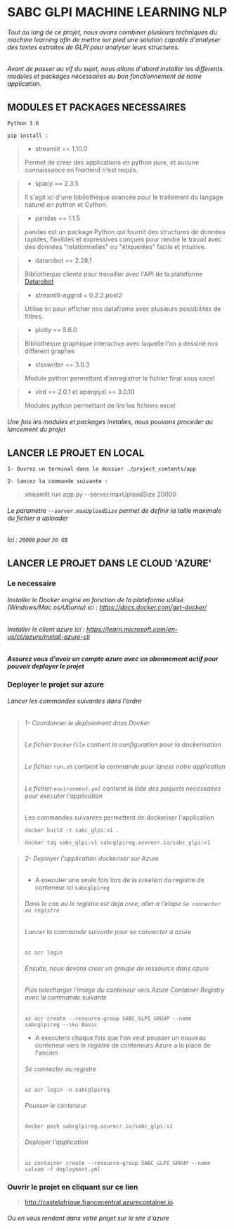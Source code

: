 # SABC GLPI MACHINE LEARNING NLP

###### Tout au long de ce projet, nous avons combiner plusieurs techniques du machine learning afin de mettre sur pied une solution capable d'analyser des textes extraites de GLPI pour analyser leurs structures.
###### Avant de passer au vif du sujet, nous allons d'abord installer les differents modules et packages necessaires au bon fonctionnement de notre application.

## MODULES ET PACKAGES NECESSAIRES

`Python 3.6`

`pip install : `

>- streamlit == 1.10.0
>
> Permet de creer des applications en python pure, et aucune connaissance en frontend n'est requis. 

>- spacy == 2.3.5
>
>Il s'agit ici d'une bibliothèque avancée pour le traitement du langage naturel en python et Cython.
> 

>- pandas == 1.1.5
>
> pandas est un package Python qui fournit des structures de données rapides, flexibles et expressives conçues pour rendre le travail avec des données "relationnelles" ou "étiquetées" facile et intuitive.

>- datarobot == 2.28.1
>
> Bibliotheque cliente pour travailler avec l'API de la plateforme [Datarobot]('http://datarobot.com/)

>- streamlit-aggrid = 0.2.2.post2
>
> Utilise ici pour afficher nos dataframe avec plusieurs possibilités de filtres. 

>- plotly == 5.6.0
>
> Bibliothèque graphique interactive avec laquelle l'on a dessiné nos different graphes 

>- xlsxwriter == 3.0.3
>
> Module python permettant d'enregistrer le fichier final sous excel

>- xlrd == 2.0.1 et openpyxl == 3.0.10
>
> Modules python permettant de lire les fichiers excel

###### Une fois les modules et packages installes, nous pouvons proceder au lancement du projet 

## LANCER LE PROJET EN LOCAL
`1- Ouvrez un terminal dans le dossier ./project_contents/app `

`2- lancez la commande suivante :  `
>streamlit run app.py --server.maxUploadSize 20000
###### Le parametre `--server.maxUploadSize` permet de definir la taille maximale du fichier a uploader
###### Ici : `20000` pour `20 GB`
## LANCER LE PROJET DANS LE CLOUD 'AZURE'

### Le necessaire

###### Installer le Docker engine en fonction de la plateforme utilisé (Windows/Mac os/Ubuntu) ici : https://docs.docker.com/get-docker/
###### Installer le client azure ici : https://learn.microsoft.com/en-us/cli/azure/install-azure-cli
***Assurez vous d'avoir un compte azure avec un abonnement actif pour pouvoir deployer le projet***

### Deployer le projet sur azure

###### Lancer les commandes suivantes dans l'ordre 
> ###### 1- Coordonner le deploiement dans Docker
> ###### Le fichier `Dockerfile` contient la configuration pour la dockerisation 
> ###### Le fichier `run.sh` contient la commande pour lancer notre application
> ###### Le fichier `environment.yml` contient la liste des paquets necessaires pour executer l'application
> Les commandes suivantes permettent de dockeriser l'application
>
> `docker build -t sabc_glpi:v1 . `
> 
> `docker tag sabc_glpi:v1 sabcglpireg.azurecr.io/sabc_glpi:v1`
>

> ###### 2- Deployer l'application dockeriser sur Azure
>- A executer une seule fois lors de la creation du registre de conteneur ici `sabcglpireg`
> ###### Dans le cas ou le registre est deja cree, aller a l'etape `Se connecter au registre` 
> ###### Lancer la commande suivante pour se connecter a azure
> `az acr login`
> ###### Ensuite, nous devons creer un groupe de ressource dans azure
> ###### Puis telecharger l'image du conteneur vers Azure Container Registry avec la commande suivante
> `az acr create --resource-group SABC_GLPI_GROUP --name sabcglpireg --sku Basic`
> 
>- A executera chaque fois que l'on veut pousser un nouveau conteneur vers le registre de conteneurs Azure a la place de l'ancien
>
> ###### Se connecter au registre
> `az acr login -n sabcglpireg`
> ###### Pousser le conteneur
> `docker push sabcglpireg.azurecr.io/sabc_glpi:v1`
> ###### Deployer l'application
> `az container create --resource-group SABC_GLPI_GROUP --name valsem -f deployment.yml`

### Ouvrir le projet en cliquant sur ce lien 
>http://castelafrique.francecentral.azurecontainer.io
###### Ou en vous rendant dans votre projet sur le site d'azure